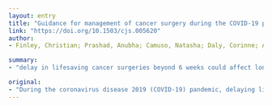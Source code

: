 ```yaml
---
layout: entry
title: "Guidance for management of cancer surgery during the COVID-19 pandemic"
link: "https://doi.org/10.1503/cjs.005620"
author:
- Finley, Christian; Prashad, Anubha; Camuso, Natasha; Daly, Corinne; Aprikian, Armen; Ball, Chad G.; Bentley, James; Charest, Dhany; Fata, Paola; Helyer, Lucy; O'Connell, Daniel; Moloo, Husein; Seely, Andrew; Werier, Joel; Zhong, Toni; Earle, Craig C.

summary:
- "delay in lifesaving cancer surgeries beyond 6 weeks could affect long-term outcomes for thousands of Canadians. This article provides general guidance on supporting curative surgical treatment where appropriate and with available resources. It is possible that postponing cancer surgery without consideration of its implications could cost more lives than can be saved by diverting all surgical resources to COVID-19. Modeling indicates that delays in high-risk surgeries beyond six weeks could impact long term outcomes. Consequently, it is possible cancer surgeries without consideration could cost thousands more lives. The coronavirus disease 2019 (COVID 19. delays in cancer surgeries."

original:
- "During the coronavirus disease 2019 (COVID-19) pandemic, delaying lifesaving cancer surgeries must be done with extreme caution and thoughtfulness. Modelling indicates that delays in high-risk cancer surgeries beyond 6 weeks could affect long-term outcomes for thousands of Canadians. Consequently, it is possible that postponing cancer surgery without consideration of its implications could cost more lives than can be saved by diverting all surgical resources to COVID-19. This article provides general guidance on supporting curative surgical treatment where appropriate and with available resources."
---
```


